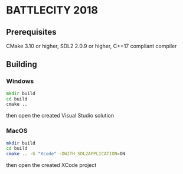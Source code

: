 # BATTLECITY 2018 #

## Prerequisites ##

CMake 3.10 or higher, SDL2 2.0.9 or higher, C++17 compliant compiler

## Building ##

### Windows ###

```cmd
mkdir build
cd build
cmake ..
```

then open the created Visual Studio solution

### MacOS ###
```sh
mkdir build
cd build
cmake .. -G "Xcode" -DWITH_SDL2APPLICATION=ON
```

then open the created XCode project
